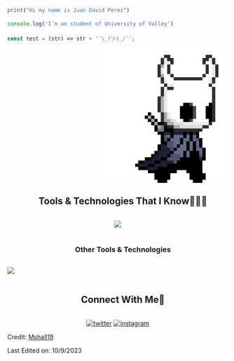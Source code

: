 ```python
print("Hi my name is Juan David Perez")
```
```javascript
console.log('I´m an student of University of Valley')

const test = (str) => str + '¯\_(ツ)_/¯';
```
<img align="right" width="300" alt="GIF" src="https://raw.githubusercontent.com/TanZng/TanZng/master/assets/hollor_knight3.gif" />

<!--Tecnologias-->
<div id="user-content-toc">
  <ul align="center">
    <summary><h2 style="display: inline-block">Tools & Technologies That I Know👨🏻‍💻</h2></summary>
  </ul>
</div>

<p align="center">
  <a href="https://skillicons.dev">
    <img src="https://skillicons.dev/icons?i=java,ps,py,js,vscode,postgres,wordpress,idea,figma&perline=14" />
  </a>
</p>

<div id="user-content-toc">
  <ul align="center">
    <summary><h3 style="display: inline-block">Other Tools & Technologies</h3></summary>
  </ul>
</div>

<div id="user-content-toc">
    <img src="https://img.shields.io/badge/blockbench-1E93D9.svg?&style=for-the-badge&logo=blockbench&logoColor=white" />
</div>


<div id="user-content-toc">
  <ul align="center">
    <summary><h2 style="display: inline-block">Connect With Me🤝</h2></summary>
  </ul>
</div>

<!--Contacto-->
<p align="center">
<a href="https://skillicons.dev">
<a href="https://twitter.com/Marahall_" target="blank"><img align="center" src="https://skillicons.dev/icons?i=twitter" alt="twitter" height="50" width="50" /></a> 
<a href="https://www.instagram.com/judape.z_11/" target="blank"><img align="center" src="https://skillicons.dev/icons?i=instagram" alt="instagram" height="50" width="50" /></a>
</p>



Credit: [Mshall19](https://github.com/Mshall19)

Last Edited on: 10/9/2023
